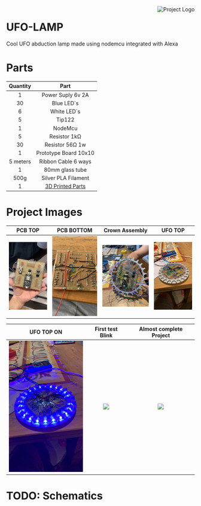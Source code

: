 <a href="">
    <img src="./images/20200317.7.gif" alt="Project Logo" align="right" width="100" />
</a>

# UFO-LAMP

Cool UFO abduction lamp made using nodemcu integrated with Alexa

# Parts

| Quantity |                             Part                              |
| :------: | :-----------------------------------------------------------: |
|    1     |                       Power Suply 6v 2A                       |
|    30    |                          Blue LED`s                           |
|    6     |                          White LED`s                          |
|    5     |                            Tip122                             |
|    1     |                            NodeMcu                            |
|    5     |                         Resistor 1kΩ                          |
|    30    |                        Resistor 56Ω 1w                        |
|    1     |                     Prototype Board 10x10                     |
| 5 meters |                      Ribbon Cable 6 ways                      |
|    1     |                        80mm glass tube                        |
|   500g   |                      Silver PLA Filament                      |
|    1     | [3D Printed Parts](https://www.thingiverse.com/thing:3492682) |

# Project Images

|                     PCB TOP                     |                   PCB BOTTOM                    |                 Crown Assembly                  |                     UFO TOP                     |
| :---------------------------------------------: | :---------------------------------------------: | :---------------------------------------------: | :---------------------------------------------: |
| <img src="./images/20200317.1.JPG" width="200"> | <img src="./images/20200317.2.JPG" width="200"> | <img src="./images/20200317.3.jpg" width="200"> | <img src="./images/20200317.4.JPG" width="200"> |

|                   UFO TOP ON                    |                First test Blink                 |             Almost complete Project             |
| :---------------------------------------------: | :---------------------------------------------: | :---------------------------------------------: |
| <img src="./images/20200317.5.JPG" width="200"> | <img src="./images/20200317.6.gif" width="200"> | <img src="./images/20200317.7.gif" width="200"> |

# TODO: Schematics
